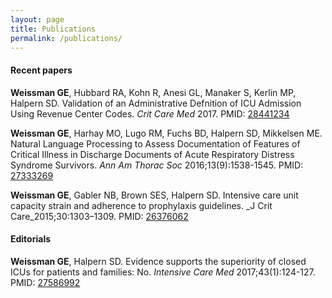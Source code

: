 ```yaml
---
layout: page
title: Publications
permalink: /publications/
---
```


#### Recent papers

__Weissman GE__, Hubbard RA, Kohn R, Anesi GL, Manaker S, Kerlin MP, Halpern SD. Validation of an Administrative Defnition of ICU Admission Using Revenue Center Codes. _Crit Care Med_ 2017. PMID: [28441234](https://www.ncbi.nlm.nih.gov/pubmed/28441234)

__Weissman GE__, Harhay MO, Lugo RM, Fuchs BD, Halpern SD, Mikkelsen ME. Natural Language Processing to Assess Documentation of Features of Critical Illness in Discharge Documents of Acute Respiratory Distress Syndrome Survivors. _Ann Am Thorac Soc_ 2016;13(9):1538-1545. PMID: [27333269](https://www.ncbi.nlm.nih.gov/pubmed/27333269)

__Weissman GE__, Gabler NB, Brown SES, Halpern SD. Intensive care unit capacity strain and adherence to prophylaxis guidelines. _J Crit Care_2015;30:1303–1309. PMID: [26376062](https://www.ncbi.nlm.nih.gov/pubmed/?term=26376062)

#### Editorials

__Weissman GE__, Halpern SD. Evidence supports the superiority of closed ICUs for patients and families: No. _Intensive Care Med_ 2017;43(1):124-127. PMID: [27586992](https://www.ncbi.nlm.nih.gov/pubmed/27586992)
